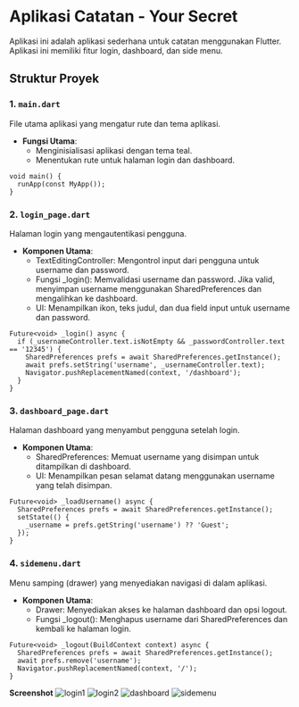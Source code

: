 # Aplikasi Catatan - Your Secret

Aplikasi ini adalah aplikasi sederhana untuk catatan menggunakan Flutter. Aplikasi ini memiliki fitur login, dashboard, dan side menu.

## Struktur Proyek

### 1. `main.dart`
File utama aplikasi yang mengatur rute dan tema aplikasi.

- **Fungsi Utama**:
  - Menginisialisasi aplikasi dengan tema teal.
  - Menentukan rute untuk halaman login dan dashboard.
  
```
void main() {
  runApp(const MyApp());
}
```

### 2. `login_page.dart`
Halaman login yang mengautentikasi pengguna.

- **Komponen Utama**:
  - TextEditingController: Mengontrol input dari pengguna untuk username dan password.
  - Fungsi _login(): Memvalidasi username dan password. Jika valid, menyimpan username menggunakan SharedPreferences dan mengalihkan ke dashboard.
  - UI: Menampilkan ikon, teks judul, dan dua field input untuk username dan password.

```
Future<void> _login() async {
  if (_usernameController.text.isNotEmpty && _passwordController.text == '12345') {
    SharedPreferences prefs = await SharedPreferences.getInstance();
    await prefs.setString('username', _usernameController.text);
    Navigator.pushReplacementNamed(context, '/dashboard');
  }
}
```

### 3. `dashboard_page.dart`
Halaman dashboard yang menyambut pengguna setelah login.

- **Komponen Utama**:
  - SharedPreferences: Memuat username yang disimpan untuk ditampilkan di dashboard.
  - UI: Menampilkan pesan selamat datang menggunakan username yang telah disimpan.

```
Future<void> _loadUsername() async {
  SharedPreferences prefs = await SharedPreferences.getInstance();
  setState(() {
    _username = prefs.getString('username') ?? 'Guest';
  });
}
```

### 4. `sidemenu.dart`
Menu samping (drawer) yang menyediakan navigasi di dalam aplikasi.

- **Komponen Utama**:
  - Drawer: Menyediakan akses ke halaman dashboard dan opsi logout.
  - Fungsi _logout(): Menghapus username dari SharedPreferences dan kembali ke halaman login.

```
Future<void> _logout(BuildContext context) async {
  SharedPreferences prefs = await SharedPreferences.getInstance();
  await prefs.remove('username');
  Navigator.pushReplacementNamed(context, '/');
}
```

**Screenshot**
![login1](your_secret/ss_login1.png)
![login2](your_secret/ss_login2.png)
![dashboard](your_secret/ss_dashboard.png)
![sidemenu](your_secret/ss_sidemenu.png)
